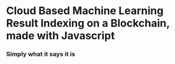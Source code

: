 # Cloud Based Machine Learning Result Indexing on a Blockchain, made with Javascript

### Simply what it says it is